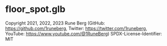 # floor_spot.glb
Copyright 2021, 2022, 2023 Rune Berg (GitHub: https://github.com/1runeberg, Twitter: https://twitter.com/1runeberg, YouTube: https://www.youtube.com/@1RuneBerg)
SPDX-License-Identifier: MIT

